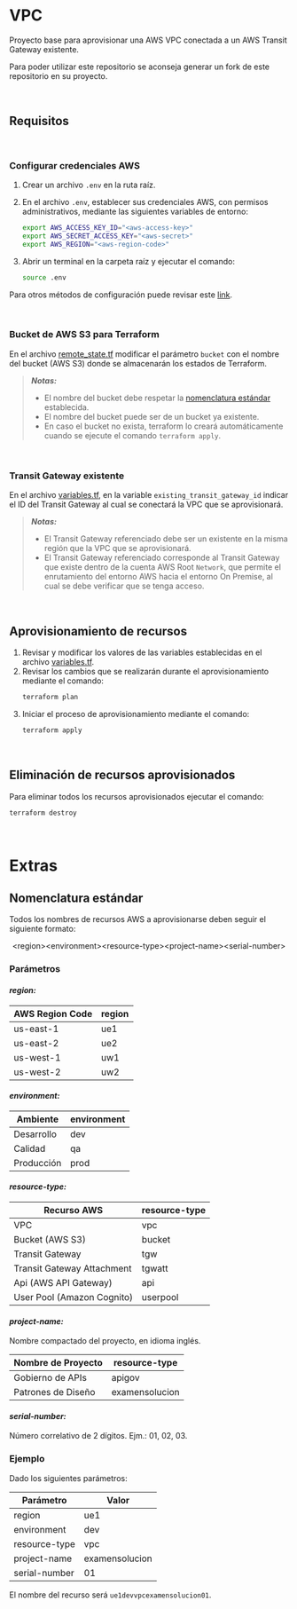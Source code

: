 # VPC
Proyecto base para aprovisionar una AWS VPC conectada a un AWS Transit Gateway existente.

Para poder utilizar este repositorio se aconseja generar un fork de este repositorio en su proyecto.

<br/>

## Requisitos

<br/>

### Configurar credenciales AWS
1. Crear un archivo `.env` en la ruta ra&iacute;z.
2. En el archivo `.env`, establecer sus credenciales AWS, con permisos administrativos, mediante las siguientes variables de entorno:

    ``` bash
    export AWS_ACCESS_KEY_ID="<aws-access-key>"
    export AWS_SECRET_ACCESS_KEY="<aws-secret>"
    export AWS_REGION="<aws-region-code>"
    ```

3. Abrir un terminal en la carpeta ra&iacute;z y ejecutar el comando:

    ``` bash
    source .env
    ```

Para otros m&eacute;todos de configuraci&oacute;n puede revisar este [link](https://registry.terraform.io/providers/hashicorp/aws/latest/docs#environment-variables).

<br/>

### Bucket de AWS S3 para Terraform
En el archivo [remote_state.tf](/remote_state.tf) modificar el par&aacute;metro `bucket` con el nombre del bucket (AWS S3) donde se almacenar&aacute;n los estados de Terraform.

> **_Notas:_**
> * El nombre del bucket debe respetar la [nomenclatura est&aacute;ndar](/README.md#nomenclatura-estándar) establecida.
> * El nombre del bucket puede ser de un bucket ya existente.
> * En caso el bucket no exista, terraform lo crear&aacute; autom&aacute;ticamente cuando se ejecute el comando `terraform apply`.

<br/>

### Transit Gateway existente
En el archivo [variables.tf](/variables.tf), en la variable `existing_transit_gateway_id` indicar el ID del Transit Gateway al cual se conectar&aacute; la VPC que se aprovisionar&aacute;.

> **_Notas:_**
> * El Transit Gateway referenciado debe ser un existente en la misma regi&oacute;n que la VPC que se aprovisionar&aacute;.
> * El Transit Gateway referenciado corresponde al Transit Gateway que existe dentro de la cuenta AWS Root `Network`, que permite el enrutamiento del entorno AWS hacia el entorno On Premise, al cual se debe verificar que se tenga acceso.

<br/>

## Aprovisionamiento de recursos
1. Revisar y modificar los valores de las variables establecidas en el archivo [variables.tf](/variables.tf).
2. Revisar los cambios que se realizarán durante el aprovisionamiento mediante el comando:
    ``` bash
    terraform plan
    ```
3. Iniciar el proceso de aprovisionamiento mediante el comando:
    ``` bash
    terraform apply
    ```

<br/>

## Eliminaci&oacute;n de recursos aprovisionados
Para eliminar todos los recursos aprovisionados ejecutar el comando:

``` bash
terraform destroy
```

<br/>

# Extras

## Nomenclatura est&aacute;ndar
Todos los nombres de recursos AWS a aprovisionarse deben seguir el siguiente formato:

<p style="text-align: center;">
&lt;region&gt;&lt;environment&gt;&lt;resource-type&gt;&lt;project-name&gt;&lt;serial-number&gt;
</p>

### Par&aacute;metros

#### _region:_

<center>

| AWS Region Code | region |
| --------------- | ------ |
| us-east-1       | ue1    |
| us-east-2       | ue2    |
| us-west-1       | uw1    |
| us-west-2       | uw2    |

</center>

#### _environment:_

<center>

| Ambiente         | environment |
| ---------------- | ----------- |
| Desarrollo       | dev         |
| Calidad          | qa          |
| Producci&oacute;n| prod        |

</center>

#### _resource-type:_

<center>

| Recurso AWS                | resource-type |
| -------------------------- | ------------- |
| VPC                        | vpc           |
| Bucket (AWS S3)            | bucket        |
| Transit Gateway            | tgw           |
| Transit Gateway Attachment | tgwatt        |
| Api (AWS API Gateway)      | api           |
| User Pool (Amazon Cognito) | userpool      |

</center>

#### _project-name:_
Nombre compactado del proyecto, en idioma ingl&eacute;s.

<center>

| Nombre de Proyecto         | resource-type  |
| -------------------------- | -------------- |
| Gobierno de APIs           | apigov         |
| Patrones de Dise&ntilde;o  | examensolucion |

</center>

#### _serial-number:_
N&uacute;mero correlativo de 2 d&iacute;gitos. Ejm.: 01, 02, 03.


### Ejemplo
Dado los siguientes par&aacute;metros:

<center>

| Par&aacute;metro | Valor          |
| ---------------- | -------------- |
| region           | ue1            |
| environment      | dev            |
| resource-type    | vpc            |
| project-name     | examensolucion |
| serial-number    | 01             |

</center>

El nombre del recurso ser&aacute; `ue1devvpcexamensolucion01`.
